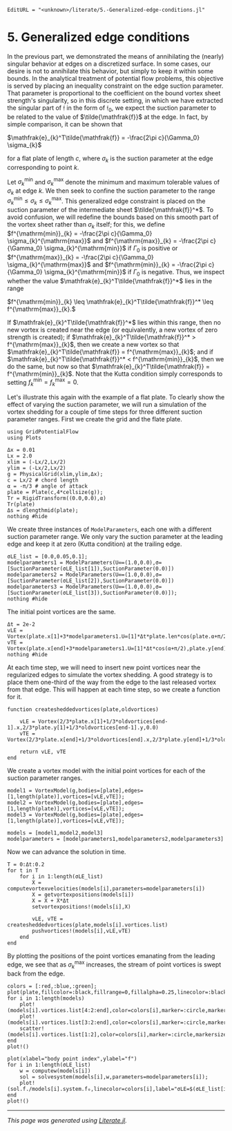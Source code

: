 ```@meta
EditURL = "<unknown>/literate/5.-Generalized-edge-conditions.jl"
```

# 5. Generalized edge conditions

In the previous part, we demonstrated the means of annihilating the (nearly) singular behavior at edges on a discretized surface. In some cases, our desire is not to annihilate this behavior, but simply to keep it within some bounds. In the analytical treatment of potential flow problems, this objective is served by placing an inequality constraint on the edge suction parameter. That parameter is proportional to the coefficient on the bound vortex sheet strength's singularity, so in this discrete setting, in which we have extracted the singular part of $\mathfrak{f}$ in the form of $\mathfrak{f}_0$, we expect the suction parameter to be related to the value of $\tilde{\mathfrak{f}}$ at the edge. In fact, by simple comparison, it can be shown that

$\mathfrak{e}_{k}^T\tilde{\mathfrak{f}} = -\frac{2\pi c}{\Gamma_0} \sigma_{k}$

for a flat plate of length $c$, where $\sigma_{k}$ is the suction parameter at the edge corresponding to point $k$.

Let $\sigma_{k}^{\mathrm{min}}$ and $\sigma_{k}^{\mathrm{max}}$ denote the minimum and maximum tolerable values of $\sigma_{k}$ at edge $k$. We then seek to confine the suction parameter to the range $\sigma_{k}^{\mathrm{min}} \leq \sigma_{k} \leq \sigma_{k}^{\mathrm{max}}$. This generalized edge constraint is placed on the suction parameter of the intermediate sheet $\tilde{\mathfrak{f}}^*$. To avoid confusion, we will redefine the bounds based on this smooth part of the vortex sheet rather than $\sigma_{k}$ itself; for this, we define $f^{\mathrm{min}}_{k} = -\frac{2\pi c}{\Gamma_0} \sigma_{k}^{\mathrm{max}}$ and $f^{\mathrm{max}}_{k} = -\frac{2\pi c}{\Gamma_0} \sigma_{k}^{\mathrm{min}}$ if $\Gamma_0$ is positive or $f^{\mathrm{max}}_{k} = -\frac{2\pi c}{\Gamma_0} \sigma_{k}^{\mathrm{max}}$ and $f^{\mathrm{min}}_{k} = -\frac{2\pi c}{\Gamma_0} \sigma_{k}^{\mathrm{min}}$ if $\Gamma_0$ is negative. Thus, we inspect whether the value $\mathfrak{e}_{k}^T\tilde{\mathfrak{f}}^*$ lies in the range

$f^{\mathrm{min}}_{k} \leq \mathfrak{e}_{k}^T\tilde{\mathfrak{f}}^* \leq f^{\mathrm{max}}_{k}.$

If $\mathfrak{e}_{k}^T\tilde{\mathfrak{f}}^*$ lies within this range, then no new vortex is created near the edge (or equivalently, a new vortex of zero strength is created); if $\mathfrak{e}_{k}^T\tilde{\mathfrak{f}}^* > f^{\mathrm{max}}_{k}$, then we create a new vortex so that $\mathfrak{e}_{k}^T\tilde{\mathfrak{f}} = f^{\mathrm{max}}_{k}$; and if $\mathfrak{e}_{k}^T\tilde{\mathfrak{f}}^* < f^{\mathrm{min}}_{k}$, then we do the same, but now so that $\mathfrak{e}_{k}^T\tilde{\mathfrak{f}} = f^{\mathrm{min}}_{k}$. Note that the Kutta condition simply corresponds to setting $f^{\mathrm{min}}_{k} = f^{\mathrm{max}}_{k} = 0$.

Let's illustrate this again with the example of a flat plate. To clearly show the effect of varying the suction parameter, we will run a simulation of the vortex shedding for a couple of time steps for three different suction parameter ranges. First we create the grid and the flate plate.
```@setup 5.-Generalized-edge-conditions
using GridPotentialFlow
using Plots
```

```@example 5.-Generalized-edge-conditions
Δx = 0.01
Lx = 2.0
xlim = (-Lx/2,Lx/2)
ylim = (-Lx/2,Lx/2)
g = PhysicalGrid(xlim,ylim,Δx);
c = Lx/2 # chord length
α = -π/3 # angle of attack
plate = Plate(c,4*cellsize(g));
Tr = RigidTransform((0.0,0.0),α)
Tr(plate)
Δs = dlengthmid(plate);
nothing #hide
```

We create three instances of `ModelParameters`, each one with a different suction parameter range. We only vary the suction parameter at the leading edge and keep it at zero (Kutta condition) at the trailing edge.

```@example 5.-Generalized-edge-conditions
σLE_list = [0.0,0.05,0.1];
modelparameters1 = ModelParameters(U∞=(1.0,0.0),σ=[SuctionParameter(σLE_list[1]),SuctionParameter(0.0)])
modelparameters2 = ModelParameters(U∞=(1.0,0.0),σ=[SuctionParameter(σLE_list[2]),SuctionParameter(0.0)])
modelparameters3 = ModelParameters(U∞=(1.0,0.0),σ=[SuctionParameter(σLE_list[3]),SuctionParameter(0.0)]);
nothing #hide
```

The initial point vortices are the same.

```@example 5.-Generalized-edge-conditions
Δt = 2e-2
vLE = Vortex(plate.x[1]+3*modelparameters1.U∞[1]*Δt*plate.len*cos(plate.α+π/2),plate.y[1]+3*modelparameters1.U∞[1]*Δt*plate.len*sin(plate.α+π/2),0.0);
vTE = Vortex(plate.x[end]+3*modelparameters1.U∞[1]*Δt*cos(α+π/2),plate.y[end]+3*Δt*modelparameters1.U∞[1]*sin(α+π/2),0.0);
nothing #hide
```

At each time step, we will need to insert new point vortices near the regularized edges to simulate the vortex shedding. A good strategy is to place them one-third of the way from the edge to the last released vortex from that edge. This will happen at each time step, so we create a function for it.

```@example 5.-Generalized-edge-conditions
function createsheddedvortices(plate,oldvortices)

    vLE = Vortex(2/3*plate.x[1]+1/3*oldvortices[end-1].x,2/3*plate.y[1]+1/3*oldvortices[end-1].y,0.0)
    vTE = Vortex(2/3*plate.x[end]+1/3*oldvortices[end].x,2/3*plate.y[end]+1/3*oldvortices[end].y,0.0)

    return vLE, vTE
end
```

We create a vortex model with the initial point vortices for each of the suction parameter ranges.

```@example 5.-Generalized-edge-conditions
model1 = VortexModel(g,bodies=[plate],edges=[1,length(plate)],vortices=[vLE,vTE]);
model2 = VortexModel(g,bodies=[plate],edges=[1,length(plate)],vortices=[vLE,vTE]);
model3 = VortexModel(g,bodies=[plate],edges=[1,length(plate)],vortices=[vLE,vTE]);

models = [model1,model2,model3]
modelparameters = [modelparameters1,modelparameters2,modelparameters3]
```

Now we can advance the solution in time.

```@example 5.-Generalized-edge-conditions
T = 0:Δt:0.2
for t in T
    for i in 1:length(σLE_list)
        Ẋ = computevortexvelocities(models[i],parameters=modelparameters[i])
        X = getvortexpositions(models[i])
        X = X + Ẋ*Δt
        setvortexpositions!(models[i],X)

        vLE, vTE = createsheddedvortices(plate,models[i].vortices.list)
        pushvortices!(models[i],vLE,vTE)
    end
end
```

By plotting the positions of the point vortices emanating from the leading edge, we see that as $\sigma_{k}^{\mathrm{max}}$ increases, the stream of point vortices is swept back from the edge.

```@example 5.-Generalized-edge-conditions
colors = [:red,:blue,:green];
plot(plate,fillcolor=:black,fillrange=0,fillalpha=0.25,linecolor=:black,linewidth=2,xlabel="x",ylabel="y")
for i in 1:length(models)
    plot!(models[i].vortices.list[4:2:end],color=colors[i],marker=:circle,markersize=2)
    plot!(models[i].vortices.list[3:2:end],color=colors[i],marker=:circle,markersize=2)
    scatter!(models[i].vortices.list[1:2],color=colors[i],marker=:circle,markersize=2,label="σLE=$(σLE_list[i])")
end
plot!()
```

```@example 5.-Generalized-edge-conditions
plot(xlabel="body point index",ylabel="f̃")
for i in 1:length(σLE_list)
    w = computew(models[i])
    sol = solvesystem(models[i],w,parameters=modelparameters[i]);
    plot!(sol.f./models[i].system.f₀,linecolor=colors[i],label="σLE=$(σLE_list[i])")
end
plot!()
```

---

*This page was generated using [Literate.jl](https://github.com/fredrikekre/Literate.jl).*

